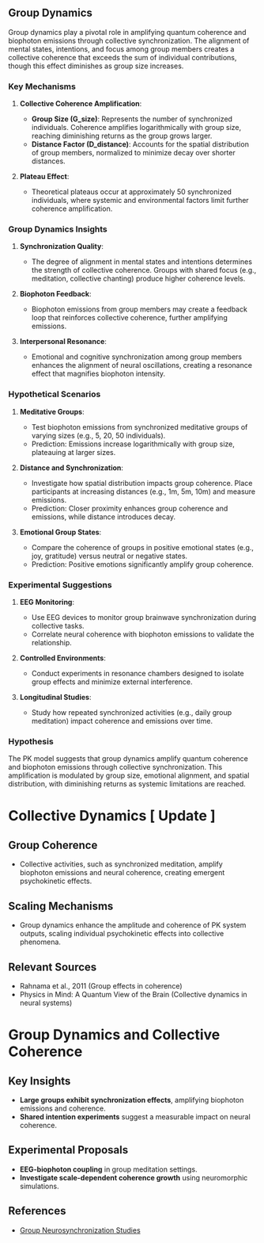 ## Group Dynamics

Group dynamics play a pivotal role in amplifying quantum coherence and biophoton emissions through collective synchronization. The alignment of mental states, intentions, and focus among group members creates a collective coherence that exceeds the sum of individual contributions, though this effect diminishes as group size increases.

### Key Mechanisms
1. **Collective Coherence Amplification**:
   - **Group Size (G_size)**: Represents the number of synchronized individuals. Coherence amplifies logarithmically with group size, reaching diminishing returns as the group grows larger.
   - **Distance Factor (D_distance)**: Accounts for the spatial distribution of group members, normalized to minimize decay over shorter distances.

2. **Plateau Effect**:
   - Theoretical plateaus occur at approximately 50 synchronized individuals, where systemic and environmental factors limit further coherence amplification.

### Group Dynamics Insights
1. **Synchronization Quality**:
   - The degree of alignment in mental states and intentions determines the strength of collective coherence. Groups with shared focus (e.g., meditation, collective chanting) produce higher coherence levels.

2. **Biophoton Feedback**:
   - Biophoton emissions from group members may create a feedback loop that reinforces collective coherence, further amplifying emissions.

3. **Interpersonal Resonance**:
   - Emotional and cognitive synchronization among group members enhances the alignment of neural oscillations, creating a resonance effect that magnifies biophoton intensity.

### Hypothetical Scenarios
1. **Meditative Groups**:
   - Test biophoton emissions from synchronized meditative groups of varying sizes (e.g., 5, 20, 50 individuals).
   - Prediction: Emissions increase logarithmically with group size, plateauing at larger sizes.

2. **Distance and Synchronization**:
   - Investigate how spatial distribution impacts group coherence. Place participants at increasing distances (e.g., 1m, 5m, 10m) and measure emissions.
   - Prediction: Closer proximity enhances group coherence and emissions, while distance introduces decay.

3. **Emotional Group States**:
   - Compare the coherence of groups in positive emotional states (e.g., joy, gratitude) versus neutral or negative states.
   - Prediction: Positive emotions significantly amplify group coherence.

### Experimental Suggestions
1. **EEG Monitoring**:
   - Use EEG devices to monitor group brainwave synchronization during collective tasks.
   - Correlate neural coherence with biophoton emissions to validate the relationship.

2. **Controlled Environments**:
   - Conduct experiments in resonance chambers designed to isolate group effects and minimize external interference.

3. **Longitudinal Studies**:
   - Study how repeated synchronized activities (e.g., daily group meditation) impact coherence and emissions over time.

### Hypothesis
The PK model suggests that group dynamics amplify quantum coherence and biophoton emissions through collective synchronization. This amplification is modulated by group size, emotional alignment, and spatial distribution, with diminishing returns as systemic limitations are reached.

# Collective Dynamics [ Update ]

## Group Coherence
- Collective activities, such as synchronized meditation, amplify biophoton emissions and neural coherence, creating emergent psychokinetic effects.

## Scaling Mechanisms
- Group dynamics enhance the amplitude and coherence of PK system outputs, scaling individual psychokinetic effects into collective phenomena.

## Relevant Sources
- Rahnama et al., 2011 (Group effects in coherence)
- Physics in Mind: A Quantum View of the Brain (Collective dynamics in neural systems)

# Group Dynamics and Collective Coherence

## Key Insights
- **Large groups exhibit synchronization effects**, amplifying biophoton emissions and coherence.
- **Shared intention experiments** suggest a measurable impact on neural coherence.

## Experimental Proposals
- **EEG-biophoton coupling** in group meditation settings.
- **Investigate scale-dependent coherence growth** using neuromorphic simulations.

## References
- [Group Neurosynchronization Studies](https://pubmed.ncbi.nlm.nih.gov/)
